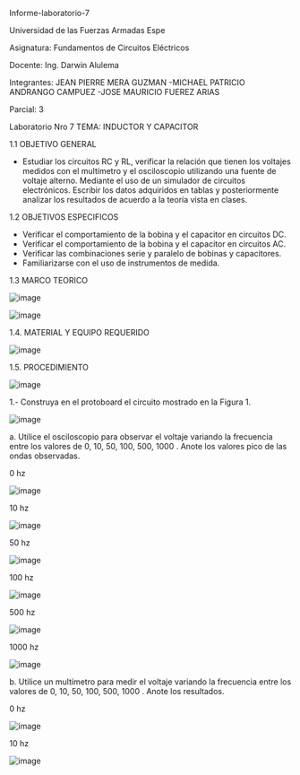 Informe-laboratorio-7

Universidad de las Fuerzas Armadas Espe

Asignatura: Fundamentos de Circuitos Eléctricos

Docente: Ing. Darwin Alulema

Integrantes: JEAN PIERRE MERA GUZMAN -MICHAEL PATRICIO ANDRANGO CAMPUEZ -JOSE MAURICIO FUEREZ ARIAS

Parcial: 3

Laboratorio Nro 7 TEMA: INDUCTOR Y CAPACITOR

1.1 OBJETIVO GENERAL

* Estudiar los circuitos RC y RL, verificar la relación que tienen los voltajes medidos con el multímetro y el osciloscopio utilizando una fuente de voltaje alterno. Mediante el uso de un simulador de circuitos electrónicos. Escribir los datos adquiridos en tablas y posteriormente analizar los resultados de acuerdo a la teoría vista en clases.
 
1.2 OBJETIVOS ESPECIFICOS

- Verificar el comportamiento de la bobina y el capacitor en circuitos DC.
- Verificar el comportamiento de la bobina y el capacitor en circuitos AC.
- Verificar las combinaciones serie y paralelo de bobinas y capacitores.
- Familiarizarse con el uso de instrumentos de medida.

1.3 MARCO TEORICO

![image](https://user-images.githubusercontent.com/104911658/217912425-a75e1af3-dec6-4732-b302-961292a08ec4.png)

![image](https://user-images.githubusercontent.com/104911658/217912498-06a2514b-378e-4ced-92a6-12ff6bad9b45.png)

1.4. MATERIAL Y EQUIPO REQUERIDO

![image](https://user-images.githubusercontent.com/107088999/217972118-1ff2722a-6fd3-4773-9d38-8c7b642a1685.png)

1.5. PROCEDIMIENTO

![image](https://user-images.githubusercontent.com/107088999/217972280-79b5001c-a9ca-4526-9f21-2e3379184d4f.png)

1.- Construya en el protoboard el circuito mostrado en la Figura 1.

![image](https://user-images.githubusercontent.com/107088999/217972398-9a63c2ee-c5ac-4b12-973c-67155ffd79c7.png)


a. Utilice el osciloscopio para observar el voltaje  variando la frecuencia entre los
valores de 0, 10, 50, 100, 500, 1000 . Anote los valores pico de las ondas observadas.

0 hz

![image](https://user-images.githubusercontent.com/107088999/217992648-537d3326-2e1f-40d0-b397-ca90449cfa97.png)

10 hz

![image](https://user-images.githubusercontent.com/107088999/217992449-f2a9bdd2-6bfd-4e68-bcba-7e24309e88ec.png)

50 hz

![image](https://user-images.githubusercontent.com/107088999/217993172-436b932c-d128-4e60-b3a8-378d55d8131d.png)

100 hz
 
![image](https://user-images.githubusercontent.com/107088999/217993442-dfc6afd3-1a1d-489d-bfcf-c005a66df84c.png)

500 hz

![image](https://user-images.githubusercontent.com/107088999/217993752-54b36953-0924-4456-a69b-af5f3d043bef.png)

1000 hz

![image](https://user-images.githubusercontent.com/107088999/217994250-c19781a6-c7b3-4e5d-bf96-5f8f37bdc182.png)


b. Utilice un multímetro para medir el voltaje  variando la frecuencia entre los valores
de 0, 10, 50, 100, 500, 1000 . Anote los resultados.

0 hz

![image](https://user-images.githubusercontent.com/107088999/217996134-d71d675c-031a-4f2c-9437-282a02724066.png)

10 hz

![image](https://user-images.githubusercontent.com/107088999/217996289-6392e002-7468-4b05-b690-894fa749f5bc.png)










